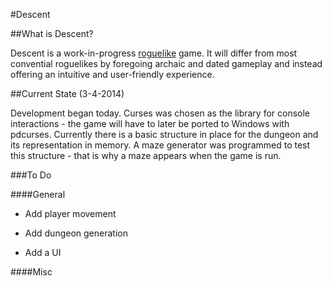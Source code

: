 #Descent

##What is Descent?

Descent is a work-in-progress [roguelike](http://en.wikipedia.org/wiki/Roguelike) game. It will differ from most convential roguelikes by foregoing archaic and dated gameplay and instead offering an intuitive and user-friendly experience.

##Current State (3-4-2014)

Development began today. Curses was chosen as the library for console interactions - the game will have to later be ported to Windows with pdcurses. Currently there is a basic structure in place for the dungeon and its representation in memory. A maze generator was programmed to test this structure - that is why a maze appears when the game is run.

###To Do

####General

- Add player movement

- Add dungeon generation

- Add a UI

####Misc

